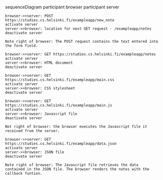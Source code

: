 sequenceDiagram
    participant browser
    participant server

    browser->>server: POST https://studies.cs.helsinki.fi/exampleapp/new_note
    activate server
    server->>browser: location for next GET request - /exampleapp/notes
    deactivate server

    Note right of browser: The POST request contains the text entered into the form field.

    browser->>server: GET https://studies.cs.helsinki.fi/exampleapp/notes
    activate server
    server->>browser: HTML document
    deactivate server

    browser->>server: GET https://studies.cs.helsinki.fi/exampleapp/main.css
    activate server
    server->>browser: CSS stylesheet
    deactivate server

    browser->>server: GET https://studies.cs.helsinki.fi/exampleapp/main.js
    activate server
    server->>browser: Javascript file
    deactivate server

    Not right of browser: the browser executes the Javascript file it received from the server.

    browser->>server: GET https://studies.cs.helsinki.fi/exampleapp/data.json
    activate server
    server->>browser: JSON file
    deactivate server

    Note right of browser: The Javascript file retrieves the data contained in the JSON file. The browser renders the notes with the callback funtion.